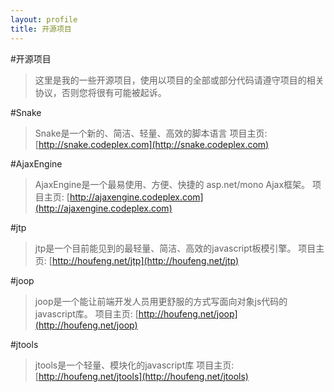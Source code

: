 ```yaml
---
layout: profile
title: 开源项目
---
```

#开源项目
>这里是我的一些开源项目，使用以项目的全部或部分代码请遵守项目的相关协议，否则您将很有可能被起诉。


#Snake
>Snake是一个新的、简洁、轻量、高效的脚本语言
>项目主页: [http://snake.codeplex.com](http://snake.codeplex.com)

#AjaxEngine
>AjaxEngine是一个最易使用、方便、快捷的 asp.net/mono Ajax框架。
>项目主页: [http://ajaxengine.codeplex.com](http://ajaxengine.codeplex.com)

#jtp
>jtp是一个目前能见到的最轻量、简洁、高效的javascript板模引擎。
>项目主页: [http://houfeng.net/jtp](http://houfeng.net/jtp)

#joop
>joop是一个能让前端开发人员用更舒服的方式写面向对象js代码的javascript库。
>项目主页: [http://houfeng.net/joop](http://houfeng.net/joop)

#jtools
>jtools是一个轻量、模块化的javascript库
>项目主页: [http://houfeng.net/jtools](http://houfeng.net/jtools)


